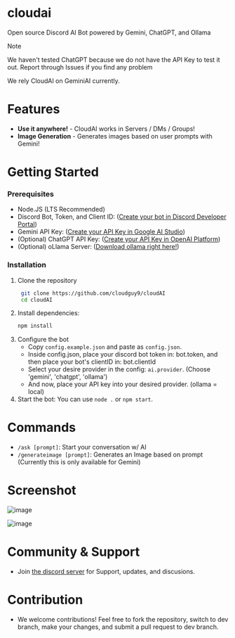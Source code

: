# cloudai
<p>Open source Discord AI Bot powered by Gemini, ChatGPT, and Ollama</p>

<!-- https://docs.github.com/en/get-started/writing-on-github/getting-started-with-writing-and-formatting-on-github/basic-writing-and-formatting-syntax#alerts -->
> [!NOTE]
> We haven't tested ChatGPT because we do not have the API Key to test it out.
> Report through Issues if you find any problem
>
> We rely CloudAI on GeminiAI currently. 

# Features
- **Use it anywhere!** - CloudAI works in Servers / DMs / Groups!
- **Image Generation** - Generates images based on user prompts with Gemini!

# Getting Started
### Prerequisites
- Node.JS (LTS Recommended)
- Discord Bot, Token, and Client ID: ([Create your bot in Discord Developer Portal](https://discord.com/developers/applications))
- Gemini API Key: ([Create your API Key in Google AI Studio](https://aistudio.google.com/app/apikey))
- (Optional) ChatGPT API Key: ([Create your API Key in OpenAI Platform](https://platform.openai.com/api-keys))
- (Optional) oLlama Server: ([Download ollama right here!](https://ollama.com/))

### Installation
1. Clone the repository
   ```sh
    git clone https://github.com/cloudguy9/cloudAI
    cd cloudAI
    ```
2. Install dependencies:
   ```sh
   npm install
   ```
3. Configure the bot
   - Copy `config.example.json` and paste as `config.json`.
   - Inside config.json, place your discord bot token in: bot.token, and then place your bot's clientID in: bot.clientId
   - Select your desire provider in the config: `ai.provider`. (Choose 'gemini', 'chatgpt', 'ollama')
   - And now, place your API key into your desired provider. (ollama = local)
4. Start the bot:
   You can use `node .` or `npm start`.

# Commands
- `/ask [prompt]`: Start your conversation w/ AI
- `/generateimage [prompt]`: Generates an Image based on prompt (Currently this is only available for Gemini)

# Screenshot
![image](https://github.com/user-attachments/assets/22cd6e12-f9a3-4702-a18c-3dbd2af78ed8)

![image](https://github.com/user-attachments/assets/d3c70bb4-7da9-4368-baf6-0c7d942b2cc3)




# Community & Support
- Join [the discord server](https://discord.gg/bKaGvN2cm2) for Support, updates, and discusions.

# Contribution
- We welcome contributions! Feel free to fork the repository, switch to dev branch, make your changes, and submit a pull request to dev branch.

